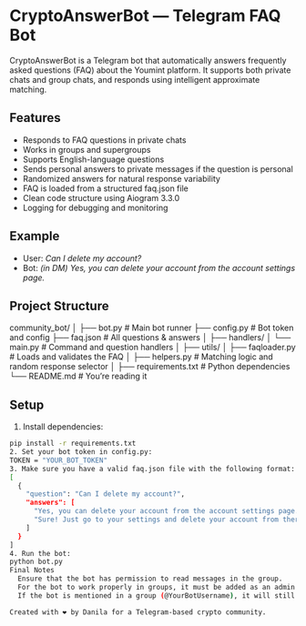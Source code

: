 # CryptoAnswerBot — Telegram FAQ Bot

CryptoAnswerBot is a Telegram bot that automatically answers frequently asked questions (FAQ) about the Youmint platform. It supports both private chats and group chats, and responds using intelligent approximate matching.

## Features

- Responds to FAQ questions in private chats
- Works in groups and supergroups
- Supports English-language questions
- Sends personal answers to private messages if the question is personal
- Randomized answers for natural response variability
- FAQ is loaded from a structured faq.json file
- Clean code structure using Aiogram 3.3.0
- Logging for debugging and monitoring

## Example

- User: *Can I delete my account?*
- Bot: *(in DM)* *Yes, you can delete your account from the account settings page.*

## Project Structure
community_bot/
│
├── bot.py               # Main bot runner
├── config.py            # Bot token and config
├── faq.json             # All questions & answers
│
├── handlers/
│   └── main.py          # Command and question handlers
│
├── utils/
│   ├── faqloader.py     # Loads and validates the FAQ
│   ├── helpers.py       # Matching logic and random response selector
│
├── requirements.txt     # Python dependencies
└── README.md            # You’re reading it
## Setup

1. Install dependencies:

```bash
pip install -r requirements.txt
2. Set your bot token in config.py:
TOKEN = "YOUR_BOT_TOKEN"
3. Make sure you have a valid faq.json file with the following format:
[
  {
    "question": "Can I delete my account?",
    "answers": [
      "Yes, you can delete your account from the account settings page.",
      "Sure! Just go to your settings and delete your account from there."
    ]
  }
]
4. Run the bot:
python bot.py
Final Notes
  Ensure that the bot has permission to read messages in the group.
  For the bot to work properly in groups, it must be added as an admin (if message privacy is enabled).
  If the bot is mentioned in a group (@YourBotUsername), it will still detect questions.

Created with ❤️ by Danila for a Telegram-based crypto community.